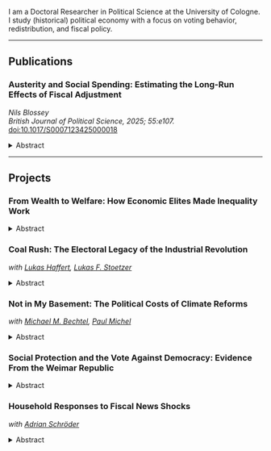 <link rel="stylesheet" href="/assets/css/style.css">

I am a Doctoral Researcher in Political Science at the University of Cologne. I study (historical) political economy with a focus on voting behavior, redistribution, and fiscal policy.

---

## Publications

### Austerity and Social Spending: Estimating the Long-Run Effects of Fiscal Adjustment  
*Nils Blossey*  
*British Journal of Political Science, 2025; 55:e107.*  
[doi:10.1017/S0007123425000018](https://doi.org/10.1017/S0007123425000018)
<details>
<summary>Abstract</summary>
Ageing populations and slower growth have compelled governments in mature welfare states to implement fiscal adjustments, but uncertainty persists about whether these measures have successfully curtailed the size of the welfare state. This letter documents that fiscal adjustments reduce social spending more effectively than previously thought. Using data from sixteen advanced economies between 1978 and 2018 and the narrative identification of adjustment plans, I estimate cumulative multipliers with local projections. I find that fiscal adjustments persistently lower social spending, including key components of social consumption and social investment. To explain why austerity does not shelter the welfare state, I present stylized facts about the timing and composition of adjustment plans. First, while public investment cuts concentrate at the beginning of the adjustment period, social consumption cuts accumulate over time. Second, large budget deficits and financial crises are frequent antecedents of the most ambitious fiscal reforms.
</details>

---

## Projects

### From Wealth to Welfare: How Economic Elites Made Inequality Work
<details>
<summary>Abstract</summary>
Why do advanced economies engage in substantial income transfers but scarcely redistribute wealth? This paper explains this pattern through an insurance theory of income redistribution, which posits that wealth inequality historically led economic elites to expand income transfers to propertyless households. I study this proposition in the context of landholding inequality in Prussia. Estate owners, I argue, used income transfers to offset the economic insecurities of landless workers who could not rely on landownership as insurance against income loss. I digitize surveys of local poor relief and exploit Prussia's administrative structure, where estates functioned as local authorities. The results show that landholding inequality caused higher income transfers to the poor, driven by the redistributive actions of estate owners. Estate owners allocated relief as social protection over the life cycle for households outside of the active workforce. This commitment to insurance was associated with greater voter support for the political order.
</details>

### Coal Rush: The Electoral Legacy of the Industrial Revolution  
*with [Lukas Haffert](https://lukashaffert.com/), [Lukas F. Stoetzer](https://www.uni-wh.de/ansprechpartner/lukas-stoetzer)*
<details>
<summary>Abstract</summary>
Historical industrial heartlands have shifted to the right but have done so at different speeds and intensities. We argue that this variation is rooted in the timing and intensity of industrialization, which shapes voting behavior through the enduring effects of the industrial built environment on demographic outcomes. To examine our argument, we study the effects of coal mining in Germany's Ruhr area. We match the geolocation of over 1,000 mining shafts, historical plant-level employment data, and the spread of company housing with contemporary electoral results at the neighborhood level. For identification, we exploit the depth of coal deposits that governed the adoption of deep-shaft mining. We show that communities that industrialized later and more intensively realign toward the radical right today. We trace this link to the impact of industrial settlements on demographic persistence and neighborhood disadvantage. This paper underscores how the path of economic development influences voting in the long run.
</details>

### Not in My Basement: The Political Costs of Climate Reforms  
*with [Michael M. Bechtel](http://mbechtel.com/), [Paul Michel](https://paulmichel0.github.io/)*
<details>
<summary>Abstract</summary>
When do clean-energy reforms provoke public backlash? We argue that perceived economic exposure, often imperfectly related to actual material impact, and political narratives are key drivers of opposition. We test this claim in the context of Germany's heating reform, which aimed to phase out fossil-fuel systems. Using synthetic control and difference-in-differences methods, we show that the reform's announcement increased support for the radical right and decreased support for the Greens, while actual exposure led to gains for the mainstream center-right. Drawing on large-scale, AI-assisted qualitative interviews, we document that narratives linking the law to steep heating costs characterized beliefs even among households not materially affected. These misperceptions varied by partisanship and were tied to broader concerns about government overreach. Our findings show how political narratives amplify perceived economic threats and drive mass opposition to climate reforms.
</details>

### Social Protection and the Vote Against Democracy: Evidence From the Weimar Republic
<details>
<summary>Abstract</summary>
Economic crises often precede episodes of fundamental political upheaval. Although this relationship is well-documented in empirical research, much less is known about the extent to which social protection, by shielding voters from material hardship, can mitigate the political costs of economic shocks. I examine this question in the context of the late Weimar Republic. To understand how welfare generosity could have influenced voting behavior in an environment of fiscal austerity, I show that the Weimar Republic maintained a well-developed local welfare system that incorporated workers who lost access to federal insurance due to fiscal cutbacks. I leverage differences in local welfare generosity to study whether social protection attenuated the rise of the Nazi Party. Using standard benefit rates before the crisis and the predemocratic legacy of social policy development for identification in an instrumental variable design, I show that more generous welfare rates reduced support for the Nazi Party in the elections after the fiscal consolidation episode. This study contributes to our understanding of how welfare states shape voting behavior during crises and qualifies existing accounts of welfare retrenchment in the final years of the Weimar Republic.
</details>

### Household Responses to Fiscal News Shocks  
*with [Adrian Schröder](https://www.wiwi.uni-muenster.de/iioe/de/institut/mitarbeiter/adrian-schroeder-1)*
<details>
<summary>Abstract</summary>
We study the impact of fiscal news shocks on household consumption and economic expectations through two survey experiments conducted in the United States. To causally identify the effect of a news shock, we first implement an information provision experiment in which respondents receive varying information about the projected growth rate of real federal government spending for the upcoming year. Second, we employ a vignette experiment that allows respondents to revise their macroeconomic expectations in response to a hypothetical government spending increase with different components. Our findings show that while households initially adjust their fiscal expectations in response to the news shock, these updates are not persistent over time. The fiscal news shock significantly raises inflation expectations in the short run but has no measurable effect on personal household consumption. Additional evidence from the vignette experiment and respondents' mental models of fiscal expansions consistently shows that households predominantly perceive fiscal interventions as inflationary.
</details>
